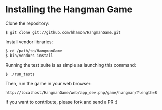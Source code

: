 Installing the Hangman Game
===========================

Clone the repository:

    $ git clone git://github.com/hhamon/HangmanGame.git

Install vendor libraries:

    $ cd /path/to/HangmanGame
    $ bin/vendors install

Running the test suite is as simple as launching this command:

    $ ./run_tests

Then, run the game in your web browser:

    http://localhost/HangmanGame/web/app_dev.php/game/hangman/?length=8

If you want to contribute, please fork and send a PR :)